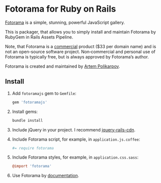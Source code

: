 # Fotorama for Ruby on Rails

[Fotorama] is a simple, stunning, powerful JavaScript gallery.

This is packager, that allows you to simply install and maintain Fotorama
by RubyGem in Rails Assets Pipeline.

Note, that Fotorama is a [commercial] product ($33 per domain name) and is not
an open-source software project. Non‑commercial and personal use of Fotorama
is typically free, but is always approved by Fotorama’s author.

Fotorama is created and maintained by [Artem Polikarpov].

[Fotorama]:         http://fotoramajs.com/
[commercial]:       http://fotoramajs.com/license/
[Artem Polikarpov]: http://artpolikarpov.ru/

## Install

1. Add `fotoramajs` gem to `Gemfile`:

   ```ruby
   gem 'fotoramajs'
   ```

2. Install gems:

   ```sh
   bundle install
   ```

3. Include jQuery in your project. I recommend [jquery-rails-cdn].
4. Include Fotorama script, for example, in `application.js.coffee`:

   ```coffee
   #= require fotorama
   ```

5. Include Fotorama styles, for example, in `application.css.sass`:

   ```coffee
   @import 'fotorama'
   ```

6. Use Fotorama by [documentation].

[jquery-rails-cdn]: https://github.com/kenn/jquery-rails-cdn
[documentation]:    http://fotoramajs.com/set-up/
